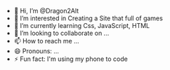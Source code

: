- 👋 Hi, I’m @Dragon2Alt
- 👀 I’m interested in Creating a Site that full of games
- 🌱 I’m currently learning Css, JavaScript, HTML 
- 💞️ I’m looking to collaborate on ...
- 📫 How to reach me ...
- 😄 Pronouns: ...
- ⚡ Fun fact: I'm using my phone to code

<!---
Dragon2Alt/Dragon2Alt is a ✨ special ✨ repository because its `README.md` (this file) appears on your GitHub profile.
You can click the Preview link to take a look at your changes.
--->
